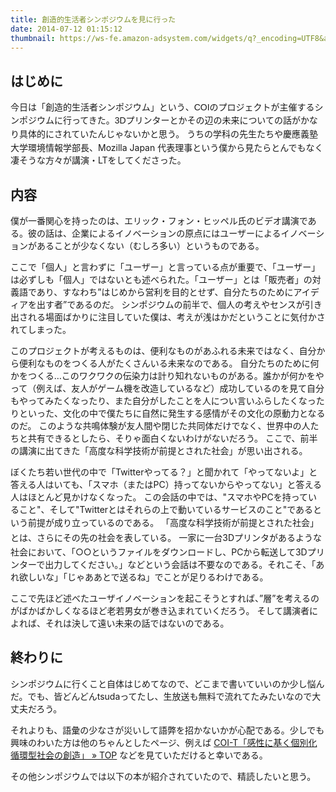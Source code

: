 ```yaml
---
title: 創造的生活者シンポジウムを見に行った
date: 2014-07-12 01:15:12
thumbnail: https://ws-fe.amazon-adsystem.com/widgets/q?_encoding=UTF8&amp;ASIN=4492533354&amp;Format=_SL110_&amp;ID=AsinImage&amp;MarketPlace=JP&amp;ServiceVersion=20070822&amp;WS=1&amp;tag=salmon2073-22
---
```


## はじめに
今日は「<span style="font-family: 'Lucida Grande', 'Lucida Sans Unicode', Arial, Meiryo, 'Meiryo UI', sans-serif; font-size: 14px; letter-spacing: -0.014000000432133675px; line-height: 21px;">創造的生活者シンポジウム」という、<span style="font-family: 'Lucida Grande', 'Lucida Sans Unicode', Arial, Meiryo, 'Meiryo UI', sans-serif; font-size: 14px; letter-spacing: -0.014000000432133675px; line-height: 21px;">COIのプロジェクトが主催するシンポジウムに行ってきた。3Dプリンターとかその辺の未来についての話がかなり具体的にされていたんじゃないかと思う。</span></span>
うちの学科の先生たちや慶應義塾大学環境情報学部長、Mozilla Japan 代表理事という僕から見たらとんでもなく凄そうな方々が講演・LTをしてくださった。

## 内容
僕が一番関心を持ったのは、エリック・フォン・ヒッペル氏のビデオ講演である。彼の話は、企業によるイノベーションの原点にはユーザーによるイノベーションがあることが少なくない（むしろ多い）というものである。

ここで「個人」と言わずに「ユーザー」と言っている点が重要で、「ユーザー」は必ずしも「個人」ではないとも述べられた。「ユーザー」とは「販売者」の対義語であり、すなわち”はじめから営利を目的とせず、自分たちのためにアイディアを出す者”であるのだ。
シンポジウムの前半で、個人の考えやセンスが引き出される場面ばかりに注目していた僕は、考えが浅はかだということに気付かされてしまった。

このプロジェクトが考えるものは、便利なものがあふれる未来ではなく、自分から便利なものをつくる人がたくさんいる未来なのである。
自分たちのために何かをつくる…このワクワクの伝染力は計り知れないものがある。誰かが何かをやって（例えば、友人がゲーム機を改造しているなど）成功しているのを見て自分もやってみたくなったり、また自分がしたことを人につい言いふらしたくなったりといった、文化の中で僕たちに自然に発生する感情がその文化の原動力となるのだ。
このような共鳴体験が友人間や閉じた共同体だけでなく、世界中の人たちと共有できるとしたら、そりゃ面白くないわけがないだろう。
ここで、前半の講演に出てきた「高度な科学技術が前提とされた社会」が思い出される。

ぼくたち若い世代の中で「Twitterやってる？」と聞かれて「やってないよ」と答える人はいても、「スマホ（またはPC）持ってないからやってない」と答える人はほとんど見かけなくなった。
この会話の中では、"スマホやPCを持っていること"、そして"Twitterとはそれらの上で動いているサービスのこと"であるという前提が成り立っているのである。
<span style="line-height: 24px;">「高度な科学技術が前提とされた社会」とは、さらにその先の社会を表している。</span>
一家に一台3Dプリンタがあるような社会において、「○○というファイルをダウンロードし、PCから転送して3Dプリンターで出力してください。」などという会話は不要なのである。それこそ、「あれ欲しいな」「じゃああとで送るね」でことが足りるわけである。

ここで先ほど述べたユーザイノベーションを起こそうとすれば、”層”を考えるのがばかばかしくなるほど老若男女が巻き込まれていくだろう。
そして講演者によれば、それは決して遠い未来の話ではないのである。

## 終わりに
シンポジウムに行くこと自体はじめてなので、どこまで書いていいのか少し悩んだ。でも、皆どんどんtsudaってたし、生放送も無料で流れてたみたいなので大丈夫だろう。

それよりも、語彙の少なさが災いして語弊を招かないかが心配である。少しでも興味のわいた方は他のちゃんとしたページ、例えば
<a href="https://www.fms.meiji.ac.jp/create/?page_id=11">COI-T「感性に基く個別化循環型社会の創造」 » TOP</a>
などを見ていただけると幸いである。

その他シンポジウムでは以下の本が紹介されていたので、精読したいと思う。

<a href="https://www.amazon.co.jp/gp/product/4492533354/ref=as_li_qf_sp_asin_il?ie=UTF8&amp;camp=247&amp;creative=1211&amp;creativeASIN=4492533354&amp;linkCode=as2&amp;tag=salmon2073-22"><img src="https://ws-fe.amazon-adsystem.com/widgets/q?_encoding=UTF8&amp;ASIN=4492533354&amp;Format=_SL250_&amp;ID=AsinImage&amp;MarketPlace=JP&amp;ServiceVersion=20070822&amp;WS=1&amp;tag=salmon2073-22" alt="" border="0" /><img style="border: none !important; margin: 0px !important;" src="https://ir-jp.amazon-adsystem.com/e/ir?t=salmon2073-22&amp;l=as2&amp;o=9&amp;a=4492533354" alt="" width="1" height="1" border="0" /></a>
